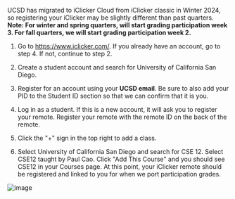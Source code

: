 UCSD has migrated to iClicker Cloud from iClicker classic in Winter 2024, so registering your iClicker may be slightly different than past quarters. **Note: For winter and spring quarters, will start grading participation week 3. For fall quarters, we will start grading participation week 2.**

1) Go to https://www.iclicker.com/. If you already have an account, go to step 4. If not, continue to step 2.

2) Create a student account and search for University of California San Diego.

3) Register for an account using your **UCSD email**. Be sure to also add your PID to the Student ID section so that we can confirm that it is you.

4) Log in as a student. If this is a new account, it will ask you to register your remote. Register your remote with the remote ID on the back of the remote.

5) Click the "+" sign in the top right to add a class.

6) Select University of California San Diego and search for CSE 12. Select CSE12 taught by Paul Cao. Click "Add This Course" and you should see CSE12 in your Courses page. At this point, your iClicker remote should be registered and linked to you for when we port participation grades. 

![image](https://github.com/CaoAssignments/guides/assets/47510212/a3fd51ac-c612-43c6-8bc1-b033a678bd92)
